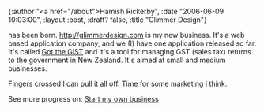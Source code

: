 {:author "<a href=\"/about\">Hamish Rickerby</a>", :date "2006-06-09 10:03:00", :layout :post, :draft? false, :title "Glimmer Design"}

<div>
<div>has been born.  <a href="http://glimmerdesign.com/">http://glimmerdesign.com</a> is my new business.  It's a web based application company, and we (I) have one application released so far.  It's called <a href="http://gotthegist.co.nz">Got the GiST</a> and it's a tool for managing GST (sales tax) returns to the government in New Zealand.  It's aimed at small and medium businesses. 

Fingers crossed I can pull it all off.  Time for some marketing I think.

</div>
<div>See more progress on: <a href="http://www.43things.com/people/progress/rickerbh?on=1827177">Start my own business</a></div>
</div>
